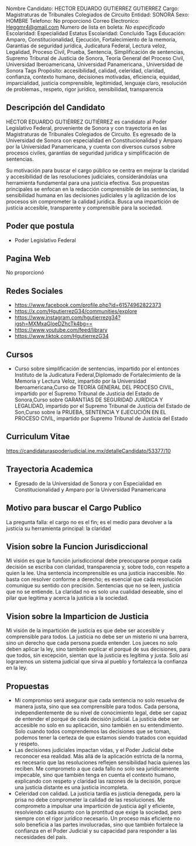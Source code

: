 Nombre Candidato: HECTOR EDUARDO GUTIERREZ GUTIERREZ
Cargo: Magistraturas de Tribunales Colegiados de Circuito
Entidad: SONORA
Sexo: HOMBRE
Telefono: No proporcionó
Correo Electronico: Heggmr4@gmail.com
Numero de lista en boleta: *No especificado*
Escolaridad: Especialidad
Estatus Escolaridad: Concluido
Tags Educación: Amparo, Constitucionalidad, Ejecución, Fortalecimiento de la memoria, Garantías de seguridad jurídica, Judicatura Federal, Lectura veloz, Legalidad, Proceso Civil, Prueba, Sentencia, Simplificación de sentencias, Supremo Tribunal de Justicia de Sonora, Teoría General del Proceso Civil, Universidad Iberoamericana, Universidad Panamericana., Universidad de Sonora
Tags Propósito: accesibilidad, calidad, celeridad, claridad, confianza, contexto humano, decisiones motivadas, eficiencia, equidad, imparcialidad, justicia comprensible, legitimidad, lenguaje claro, resolución de problemas., respeto, rigor jurídico, sensibilidad, transparencia


## Descripción del Candidato 

HÉCTOR EDUARDO GUTIÉRREZ GUTIÉRREZ es candidato al Poder Legislativo Federal, proveniente de Sonora y con trayectoria en las Magistraturas de Tribunales Colegiados de Circuito. Es egresado de la Universidad de Sonora con especialidad en Constitucionalidad y Amparo por la Universidad Panamericana, y cuenta con diversos cursos sobre procesos civiles, garantías de seguridad jurídica y simplificación de sentencias.

Su motivación para buscar el cargo público se centra en mejorar la claridad y accesibilidad de las resoluciones judiciales, considerándolas una herramienta fundamental para una justicia efectiva. Sus propuestas principales se enfocan en la redacción comprensible de las sentencias, la sensibilidad humana en las decisiones judiciales y la agilización de los procesos sin comprometer la calidad jurídica. Busca una impartición de justicia accesible, transparente y comprensible para la sociedad.


## Poder que postula

- Poder Legislativo Federal


## Pagina Web

No proporcionó


## Redes Sociales

- https://www.facebook.com/profile.php?id=61574962822373
- https://x.com/HgutierrezG34/communities/explore
- https://www.instagram.com/hgutierrezg34?igsh=MXMxaGloeDZhcTk4bg==
- https://www.youtube.com/feed/library
- https://www.tiktok.com/HgutierrezG34


## Cursos

- Curso sobre simplificación de sentencias, impartido por el entonces Instituto de la Judicatura Federal,Diplomado de Fortalecimiento de la Memoria y Lectura Veloz, impartido por la Universidad Iberoamericana,Curso de TEORÍA GENERAL DEL PROCESO CIVIL, impartido por el Supremo Tribunal de Justicia del Estado de Sonora,Curso sobre GARANTÍAS DE SEGURIDAD JURÍDICA Y LEGALIDAD, impartido por el Supremo Tribunal de Justicia del Estado de Son,Curso sobre la PRUEBA, SENTENCIA Y EJECUCIÓN EN EL PROCESO CIVIL, impartido por Supremo Tribunal de Justicia del Estado


## Curriculum Vitae

https://candidaturaspoderjudicial.ine.mx/detalleCandidato/53377/10


## Trayectoria Academica

- Egresado de la Universidad de Sonora y con Especialidad en Constitucionalidad y Amparo por la Universidad Panamericana


## Motivo para buscar el Cargo Publico

La pregunta falla: el cargo no es el fin; es el medio para devolver a la justicia su herramienta principal: la claridad


## Vision sobre la Funcion Jurisdiccional

Mi visión es que la función jurisdiccional debe preocuparse porque cada decisión se escriba con claridad, transparencia y, sobre todo, con respeto a quien la lee. Una sentencia incomprensible es una justicia inaccesible. No basta con resolver conforme a derecho; es esencial que cada resolución comunique su sentido con precisión. Sentencias que no se leen, justicia que no se entiende. La claridad no es solo una cualidad deseable, sino el pilar que legitima y acerca la justicia a la sociedad.


## Vision sobre la Imparticion de Justicia

Mi visión de la impartición de justicia es que debe ser accesible y comprensible para todos. La justicia no debe ser un misterio ni una barrera, sino un derecho que cada persona pueda entender. Los jueces no solo deben aplicar la ley, sino también explicar el porqué de sus decisiones, para que todos, sin excepción, sientan que la justicia es legítima y justa. Solo así lograremos un sistema judicial que sirva al pueblo y fortalezca la confianza en la ley.


## Propuestas

- Mi compromiso será asegurar que cada sentencia no solo resuelva de manera justa, sino que sea comprensible para todos. Cada persona, independientemente de su nivel de conocimiento legal, debe ser capaz de entender el porqué de cada decisión judicial. La justicia debe ser accesible no solo en su aplicación, sino también en su entendimiento. Solo cuando todos comprendemos las decisiones que se toman, podemos tener la certeza de que estamos siendo tratados con equidad y respeto.
- Las decisiones judiciales impactan vidas, y el Poder Judicial debe reconocer esa realidad. Más allá de la aplicación estricta de la norma, es necesario que las resoluciones reflejen sensibilidad hacia quienes las reciben. Me comprometo a que cada fallo no solo sea jurídicamente impecable, sino que también tenga en cuenta el contexto humano, explicando con respeto y claridad las razones de la decisión, porque una justicia distante es una justicia incompleta.
- Celeridad con calidad. La justicia tardía es justicia denegada, pero la prisa no debe comprometer la calidad de las resoluciones. Me comprometo a impulsar una impartición de justicia ágil y eficiente, resolviendo cada asunto con la prontitud que exige la sociedad, pero siempre con el rigor jurídico necesario. Un proceso más eficiente no solo beneficia a las partes involucradas, sino que también fortalece la confianza en el Poder Judicial y su capacidad para responder a las necesidades del país.

